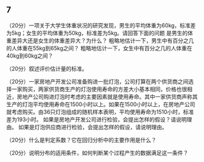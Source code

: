 ## 7
（20分）一项关于大学生体重状况的研究发现，男生的平均体重为60kg，标准差为5kg；女生的平均体重为50kg，标准差为5kg。请回答下面的问题
是男生的体重差异大还是女生的体重差异大？为什么？
粗略地估计一下，男生中有百分之几的人体重在55kg到65kg之间？
粗略地估计一下，女生中有百分之几的人体重在40kg到60kg之间？ 

（20分）叙述评价估计量的标准。

（20分）一家房地产开发公司准备购进一批灯泡，公司打算在两个供货商之间选择一家购买，两家供货商生产的灯泡使用寿命的方差大小基本相同，价格也很相近，房地产公司购进灯泡时考虑的主要因素就是使用寿命。其中一家供货商声称其生产的灯泡平均使用寿命在1500小时以上。如果在1500小时以上，在房地产公司就考虑购买。由36只灯泡组成的随机样本表明，平均使用寿命为1510小时，标准差为193小时。
如果是房地产开发公司进行检验，会提出怎样的假设？请说明理由。
如果是灯泡供应商进行检验，会提出怎样的假设，请说明理由。

（20分）什么是判定系数？它在回归分析中的主要作用是什么？

（20分）说明分布的适用条件，如何判断某个过程产生的数据满足这一条件？

